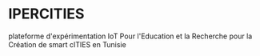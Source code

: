 # IPERCITIES
plateforme d'expérimentation IoT Pour l'Education et la Recherche pour la Création de smart cITIES en Tunisie
